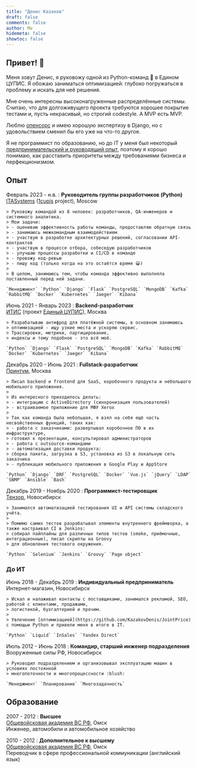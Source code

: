 ```yaml
---
title: "Денис Казаков"
draft: false
comments: false
author: Me
hidemeta: false
showtoc: false
---
```


## Привет! :wave:  

Меня зовут Денис, я руковожу одной из Python-команд :snake: в Едином ЦУПИС. Я обожаю заниматься оптимизацией:
глубоко погружаться в проблему и искать для неё решения.   

Мне очень интересны высоконагруженные распределённые системы.
Считаю, что для долгоживущего проекта требуются хорошее покрытие тестами и, пусть некрасивый, но строгий codestyle.
А MVP есть MVP.  
  
Люблю [опенсорс](/ru/projects/#-предложения-в-open-source) и имею хорошую экспертизу в Django, 
но с удовольствием сменил бы его уже на что-то другое.  
  
Я не программист по образованию, но до IT у меня был некоторый [предпринимательский и руководящий опыт](#до-ит),
поэтому я хорошо понимаю, как расставить приоритеты между требованиями бизнеса и перфекционизмом.

## Опыт

Февраль 2023 - н.в.
:   **Руководитель группы разработчиков (Python)**  
    [ITASystems](https://itasystems.ru) ([1cupis](https://1cupis.ru) project), Moscow

    > Руковожу командой из 8 человек: разработчиков, QA-инженеров и системного аналитика.  
    > Мои задачи:
    > - оцениваю эффективность работы команды, предоставляю обратную связь   
    > - занимаюсь межкомандным взаимодействием 
    > - участвую в разработке архитектурных решений, согласовании API-контрактов
    > - участвую в процессе отбора, собеседую разработчиков
    > - улучшаю процессы разработки и CI/CD в команде
    > - провожу код-ревью
    > - пишу код (только когда на это остаётся время 😀)
    > 
    > В целом, занимаюсь тем, чтобы команда эффективно выполняла поставленный перед ней задачи.

    `Менеджмент` `Python` `Django` `Flask` `PostgreSQL` `MongoDB` `Kafka` `RabbitMQ` `Docker` `Kubernetes` `Jaeger` `Kibana`

Июнь 2021 - Январь 2023
:   **Backend-разработчик**  
    [ИТИС](https://itasystems.ru) (проект [Единый ЦУПИС](https://1cupis.ru)), Москва  

    > Разрабатываю антифрод для платёжной системы, в основном занимаюсь 
    > оптимизацией - ищу узкие места и ускоряю сервис.   
    > Трассировки, метрики, партицирование, 
    > индексы и тому подобное - это всё моё.

    `Python` `Django` `Flask` `PostgreSQL` `MongoDB` `Kafka` `RabbitMQ` `Docker` `Kubernetes` `Jaeger` `Kibana`

Декабрь 2020 - Июнь 2021
:   **Fullstack-разработчик**  
    [Принтум](https://printum.io), Москва  

    > Писал backend и frontend для SaaS, коробочного продукта и небольшого мобильного приложения.
    > 
    > Из интересного приходилось делать:
    > - интеграцию с ActiveDirectory (синхронизация пользователей)
    > - встраиваемое приложение для МФУ Xerox
    > 
    > Так как команда была небольшая, я взял на себя ещё часть несвойственных функций, таких как:
    > - работа с заказчиками: развертывал коробочное ПО в их инфраструктуре, 
    > готовил к презентации, консультировал администраторов
    > - работа с outsource-командами
    > - автоматизация доставки продукта: 
    > сборка пакета, загрузка в S3, установка из S3 в локальную сеть заказчика
    > - публикация мобильного приложения в Google Play и AppStore
    
    `Python` `Django` `DRF` `PostgreSQL` `Docker` `Vue.js` `jQuery` `LDAP` `SNMP` `Ansible` `Bash`

Декабрь 2019 - Ноябрь 2020
:   **Программист-тестировщик**  
    [Тензор](https://tensor.ru), Новосибирск  

    > Занимался автоматизацией тестирования UI и API системы складского учёта.
    >
    > Помимо самих тестов разрабатывал элементы внутреннего фреймворка, а также настраивал CI в Jenkins: 
    > собирал пайплайны для различных типов тестов (smoke, приёмочные, интеграционные), писал скрипты на Groovy 
    > для обновления тестового окружения.
 
    `Python` `Selenium` `Jenkins` `Groovy` `Page object`

### До ИТ

Июнь 2018 - Декабрь 2019
:   **Индивидуальный предприниматель**  
    Интернет-магазин, Новосибирск  

    > Искал и налаживал контакты с поставщиками, занимался рекламой, SEO, работой с клиентами, продажами, 
    > логистикой, бухгалтерией и прочим.
    >
    > Увлечение [оптимизацией](https://github.com/KazakovDenis/JointPrice) с помощью Python и привели меня в итоге в IT.

    `Python` `Liquid` `InSales` `Yandex Direct`

Июль 2012 - Июнь 2018
:   **Командир, старший инженер подразделения**  
    Вооруженные силы РФ, Новосибирск  

    > Руководил подразделением и организовывал эксплуатацию машин в условиях постоянной 
    > многопоточности и многопроцессности :blush:

    `Менеджмент` `Планирование` `Многозадачность`

## Образование

2007 - 2012
:   **Высшее**  
    [Общевойсковая академия ВС РФ](https://omsk.vamto.mil.ru/), Омск  
    Инженер, автомобили и автомобильное хозяйство

2010 - 2012
:   **Дополнительное к высшему**  
    [Общевойсковая академия ВС РФ](https://omsk.vamto.mil.ru/), Омск  
    Переводчик в сфере профессиональной коммуникации (английский язык)
